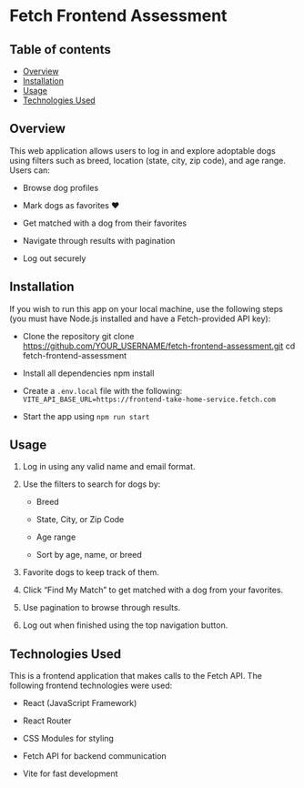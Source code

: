 # Fetch Frontend Assessment

## Table of contents

- [Overview](#overview)
- [Installation](#installation)
- [Usage](#usage)
- [Technologies Used](#technologies-used)

## Overview

This web application allows users to log in and explore adoptable dogs using filters such as breed, location (state, city, zip code), and age range. Users can:

* Browse dog profiles

* Mark dogs as favorites ❤️

* Get matched with a dog from their favorites

* Navigate through results with pagination

* Log out securely

## Installation

If you wish to run this app on your local machine, use the following steps (you must have Node.js installed and have a Fetch-provided API key):

  - Clone the repository
    git clone https://github.com/YOUR_USERNAME/fetch-frontend-assessment.git
    cd fetch-frontend-assessment

  - Install all dependencies
    npm install

  - Create a `.env.local` file with the following:
    `VITE_API_BASE_URL=https://frontend-take-home-service.fetch.com`
 
  - Start the app using `npm run start`

## Usage

1. Log in using any valid name and email format.

2. Use the filters to search for dogs by:

    - Breed

    - State, City, or Zip Code

    - Age range

    - Sort by age, name, or breed

3. Favorite dogs to keep track of them.

4. Click “Find My Match” to get matched with a dog from your favorites.

5. Use pagination to browse through results.

6. Log out when finished using the top navigation button.

## Technologies Used

This is a frontend application that makes calls to the Fetch API. The following frontend technologies were used:

  - React (JavaScript Framework)

  - React Router

  - CSS Modules for styling

  - Fetch API for backend communication

  - Vite for fast development
  
